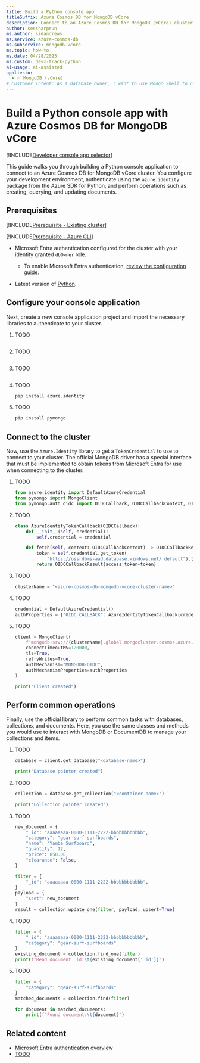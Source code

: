 ```yaml
---
title: Build a Python console app
titleSuffix: Azure Cosmos DB for MongoDB vCore
description: Connect to an Azure Cosmos DB for MongoDB (vCore) cluster by using a Python console application in your preferred developer language.
author: seesharprun
ms.author: sidandrews
ms.service: azure-cosmos-db
ms.subservice: mongodb-vcore
ms.topic: how-to
ms.date: 04/28/2025
ms.custom: devx-track-python
ai-usage: ai-assisted
appliesto:
  - ✅ MongoDB (vCore)
# Customer Intent: As a database owner, I want to use Mongo Shell to connect to and query my database and collections.
---
```


# Build a Python console app with Azure Cosmos DB for MongoDB vCore

[!INCLUDE[Developer console app selector](includes/selector-build-console-app-dev.md)]

This guide walks you through building a Python console application to connect to an Azure Cosmos DB for MongoDB vCore cluster. You configure your development environment, authenticate using the `azure.identity` package from the Azure SDK for Python, and perform operations such as creating, querying, and updating documents.

## Prerequisites

[!INCLUDE[Prerequisite - Existing cluster](includes/prereq-existing-cluster.md)]

[!INCLUDE[Prerequisite - Azure CLI](includes/prereq-azure-cli.md)]

- Microsoft Entra authentication configured for the cluster with your identity granted `dbOwner` role.

    - To enable Microsoft Entra authentication, [review the configuration guide](how-to-configure-entra-authentication.md).

- Latest version of [Python](https://www.python.org).

## Configure your console application

Next, create a new console application project and import the necessary libraries to authenticate to your cluster.

1. TODO

    ```bash

    ```

1. TODO

    ```bash

    ```

1. TODO

    ```bash

    ```
    
1. TODO

    ```bash
    pip install azure.identity
    ```
    
1. TODO
    
    ```bash
    pip install pymongo
    ```

## Connect to the cluster

Now, use the `Azure.Identity` library to get a `TokenCredential` to use to connect to your cluster. The official MongoDB driver has a special interface that must be implemented to obtain tokens from Microsoft Entra for use when connecting to the cluster.

1. TODO

    ```python
    from azure.identity import DefaultAzureCredential
    from pymongo import MongoClient
    from pymongo.auth_oidc import OIDCCallback, OIDCCallbackContext, OIDCCallbackResult
    ```

1. TODO

    ```python
    class AzureIdentityTokenCallback(OIDCCallback):
        def __init__(self, credential):
            self.credential = credential
    
        def fetch(self, context: OIDCCallbackContext) -> OIDCCallbackResult:
            token = self.credential.get_token(
                "https://ossrdbms-aad.database.windows.net/.default").token
            return OIDCCallbackResult(access_token=token)
    ```

1. TODO

    ```python
    clusterName = "<azure-cosmos-db-mongodb-vcore-cluster-name>"
    ```

1. TODO

    ```python
    credential = DefaultAzureCredential()
    authProperties = {"OIDC_CALLBACK": AzureIdentityTokenCallback(credential)}
    ```

1. TODO

    ```python
    client = MongoClient(
        f"mongodb+srv://{clusterName}.global.mongocluster.cosmos.azure.com/",
        connectTimeoutMS=120000,
        tls=True,
        retryWrites=True,
        authMechanism="MONGODB-OIDC",
        authMechanismProperties=authProperties
    )
    
    print("Client created")
    ```

## Perform common operations

Finally, use the official library to perform common tasks with databases, collections, and documents. Here, you use the same classes and methods you would use to interact with MongoDB or DocumentDB to manage your collections and items.

1. TODO

    ```python
    database = client.get_database("<database-name>")
    
    print("Database pointer created")
    ```

1. TODO

    ```python
    collection = database.get_collection("<container-name>")
    
    print("Collection pointer created")
    ```

1. TODO

    ```python
    new_document = {
        "_id": "aaaaaaaa-0000-1111-2222-bbbbbbbbbbbb",
        "category": "gear-surf-surfboards",
        "name": "Yamba Surfboard",
        "quantity": 12,
        "price": 850.00,
        "clearance": False,
    }
    
    filter = {
        "_id": "aaaaaaaa-0000-1111-2222-bbbbbbbbbbbb",
    }
    payload = {
        "$set": new_document
    }
    result = collection.update_one(filter, payload, upsert=True)
    ```

1. TODO

    ```python
    filter = {
        "_id": "aaaaaaaa-0000-1111-2222-bbbbbbbbbbbb",
        "category": "gear-surf-surfboards"
    }
    existing_document = collection.find_one(filter)
    print(f"Read document _id:\t{existing_document['_id']}")
    ```

1. TODO

    ```python
    filter = {
        "category": "gear-surf-surfboards"
    }
    matched_documents = collection.find(filter)
    
    for document in matched_documents:
        print(f"Found document:\t{document}")
    ```

## Related content

- [Microsoft Entra authentication overview](entra-authentication.md)
- [TODO](about:blank)
